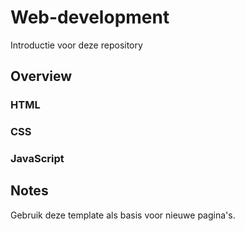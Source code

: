 # Web-development
Introductie voor deze repository

## Overview

### HTML
### CSS
### JavaScript

## Notes

Gebruik deze template als basis voor nieuwe pagina's.